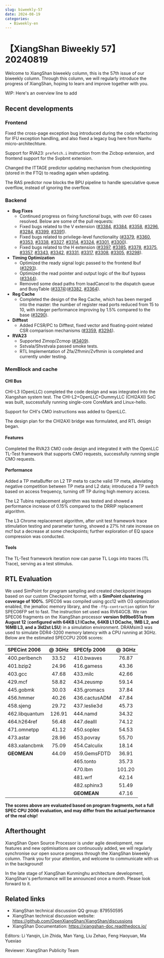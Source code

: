 ```yaml
---
slug: biweekly-57
date: 2024-08-19
categories:
  - Biweekly-en
---
```


# 【XiangShan Biweekly 57】20240819

Welcome to XiangShan biweekly column, this is the 57th issue of our biweekly column. Through this column, we will regularly introduce the progress of XiangShan, hoping to learn and improve together with you.

WIP: Here's an overview line to add

<!-- more -->
## Recent developments

### Frontend

Fixed the cross-page exception bug introduced during the code refactoring for IFU exception handling, and also fixed a legacy bug here from Nanhu micro-architechture.

Support for RVA23: `prefetch.i` instruction from the Zicbop extension, and frontend support for the Svpbmt extension.

Changed the ITTAGE predictor updating mechanism from checkpointing (stored in the FTQ) to reading again when updating.

The RAS predictor now blocks the BPU pipeline to handle speculative queue overflow, instead of ignoring the overflow.

### Backend

- **Bug Fixes**
    - Continued progress on fixing functional bugs, with over 60 cases resolved. Below are some of the pull requests:
    - Fixed bugs related to the V extension ([#3384](https://github.com/OpenXiangShan/XiangShan/pull/3384), [#3384](https://github.com/OpenXiangShan/XiangShan/pull/3384), [#3358](https://github.com/OpenXiangShan/XiangShan/pull/3358), [#3296](https://github.com/OpenXiangShan/XiangShan/pull/3296), [#3284](https://github.com/OpenXiangShan/XiangShan/pull/3284), [#3399](https://github.com/OpenXiangShan/XiangShan/pull/3399), [#3391](https://github.com/OpenXiangShan/XiangShan/pull/3391)).
    - Fixed bugs related to privilege-level functionality ([#3379](https://github.com/OpenXiangShan/XiangShan/pull/3379), [#3360](https://github.com/OpenXiangShan/XiangShan/pull/3360), [#3353](https://github.com/OpenXiangShan/XiangShan/pull/3353), [#3338](https://github.com/OpenXiangShan/XiangShan/pull/3338), [#3327](https://github.com/OpenXiangShan/XiangShan/pull/3327), [#3314](https://github.com/OpenXiangShan/XiangShan/pull/3314), [#3324](https://github.com/OpenXiangShan/XiangShan/pull/3324), [#3301](https://github.com/OpenXiangShan/XiangShan/pull/3301), [#3300](https://github.com/OpenXiangShan/XiangShan/pull/3300)).
    - Fixed bugs related to the H extension ([#3397](https://github.com/OpenXiangShan/XiangShan/pull/3397), [#3385](https://github.com/OpenXiangShan/XiangShan/pull/3385), [#3378](https://github.com/OpenXiangShan/XiangShan/pull/3378), [#3375](https://github.com/OpenXiangShan/XiangShan/pull/3375), [#3357](https://github.com/OpenXiangShan/XiangShan/pull/3357), [#3343](https://github.com/OpenXiangShan/XiangShan/pull/3343), [#3342](https://github.com/OpenXiangShan/XiangShan/pull/3342), [#3331](https://github.com/OpenXiangShan/XiangShan/pull/3331), [#3317](https://github.com/OpenXiangShan/XiangShan/pull/3317), [#3308](https://github.com/OpenXiangShan/XiangShan/pull/3308), [#3305](https://github.com/OpenXiangShan/XiangShan/pull/3305), [#3298](https://github.com/OpenXiangShan/XiangShan/pull/3298)).
- **Timing Optimization**
    - Optimized the ready signal logic passed to the frontend Ibuf ([#3293](https://github.com/OpenXiangShan/XiangShan/pull/3293)).
    - Optimized the read pointer and output logic of the Ibuf bypass ([#3344](https://github.com/OpenXiangShan/XiangShan/pull/3344)).
    - Removed some dead paths from loadCancel to the dispatch queue and BusyTable ([#3374](https://github.com/OpenXiangShan/XiangShan/pull/3374))([#3382](https://github.com/OpenXiangShan/XiangShan/pull/3382), [#3364](https://github.com/OpenXiangShan/XiangShan/pull/3364)).
- **Reg Cache**
    - Completed the design of the Reg Cache, which has been merged into the master: the number of register read ports reduced from 15 to 10, with integer performance improving by 1.5% compared to the base ([#3290](https://github.com/OpenXiangShan/XiangShan/pull/3290)).
- **Difftest**
    - Added FCSR/PC to Difftest, fixed vector and floating-point related CSR comparison mechanisms ([#3359](https://github.com/OpenXiangShan/XiangShan/pull/3359), [#3294](https://github.com/OpenXiangShan/XiangShan/pull/3294)).
- **RVA23**
    - Supported Zimop/Zcmop ([#3409](https://github.com/OpenXiangShan/XiangShan/pull/3409)).
    - Sstvala/Shvstvala passed smoke tests.
    - RTL Implementation of Zfa/Zfhmin/Zvfhmin is completed and currently under testing.

### MemBlock and cache


#### CHI Bus

CHI-L3 (OpenLLC) completed the code design and was integrated into the Xiangshan system test. The CHI-L2+OpenLLC+DummyLLC (CHI2AXI) SoC was built, successfully running single-core CoreMark and Linux-hello.

Support for CHI's CMO instructions was added to OpenLLC.

The design plan for the CHI2AXI bridge was formulated, and RTL design began.

#### Features
Completed the RVA23 CMO code design and integrated it with the OpenLLC TL-Test framework that supports CMO requests, successfully running single CMO requests.

#### Performance
Added a TP metaBuffer on L2 TP meta to cache valid TP meta, alleviating negative competition between TP meta and L2 data; introduced a TP switch based on access frequency, turning off TP during high memory access.

The L2 Tubins replacement algorithm was tested and showed a performance increase of 0.15% compared to the DRRIP replacement algorithm.

The L3 Chrome replacement algorithm, after unit test framework trace stimulation testing and parameter tuning, showed a 27% hit rate increase on mcf but a decrease at some checkpoints; further exploration of EQ space compression was conducted.

#### Tools
The TL-Test framework iteration now can parse TL Logs into traces (TL Trace), serving as a test stimulus.

## RTL Evaluation

We used SimPoint for program sampling and created checkpoint images based on our custom Checkpoint format, with a **SimPoint clustering coverage of 100%**. SPEC06 was compiled using gcc12 with O3 optimization enabled, the jemalloc memory library, and the `-ffp-contraction` option for SPEC06FP set to fast. The instruction set used was RV64GCB. We ran SPEC06 fragments on the XiangShan processor **version 9d9be651a from August 12** (**configured with 64KB L1 ICache, 64KB L1 DCache, 1MB L2, and 16MB L3, and a 3ld2st LSU**) in a simulation environment. DRAMsim3 was used to simulate DDR4-3200 memory latency with a CPU running at 3GHz. Below are the estimated SPECCPU 2006 scores:

| SPECint 2006      | @ 3GHz | SPECfp 2006       | @ 3GHz |
| :---------------- | :----: | :---------------- | :----: |
| 400.perlbench     | 33.52  | 410.bwaves        | 76.87  |
| 401.bzip2         | 24.96  | 416.gamess        | 43.36  |
| 403.gcc           | 47.68  | 433.milc          | 42.66  |
| 429.mcf           | 58.82  | 434.zeusmp        | 59.14  |
| 445.gobmk         | 30.03  | 435.gromacs       | 37.84  |
| 456.hmmer         | 40.26  | 436.cactusADM     | 47.84  |
| 458.sjeng         | 29.72  | 437.leslie3d      | 45.73  |
| 462.libquantum    | 126.91 | 444.namd          | 34.32  |
| 464.h264ref       | 56.48  | 447.dealII        | 74.12  |
| 471.omnetpp       | 41.12  | 450.soplex        | 54.53  |
| 473.astar         | 28.96  | 453.povray        | 55.70  |
| 483.xalancbmk     | 75.09  | 454.Calculix      | 18.14  |
| **GEOMEAN**       | 44.09  | 459.GemsFDTD      | 36.91  |
|                   |        | 465.tonto         | 35.73  |
|                   |        | 470.lbm           | 101.20 |
|                   |        | 481.wrf           | 42.14  |
|                   |        | 482.sphinx3       | 51.49  |
|                   |        | **GEOMEAN**       | 47.16  |

**The scores above are evaluated based on program fragments, not a full SPEC CPU 2006 evaluation, and may differ from the actual performance of the real chip!**

## Afterthought 

XiangShan Open Source Processor is under agile development, new features and new optimisations are continuously added, we will regularly synchronise our open source progress through the XiangShan biweekly column. Thank you for your attention, and welcome to communicate with us in the background!

In the late stage of XiangShan Kunminghu architecture development, XiangShan's performance will be announced once a month. Please look forward to it.

## Related links

* XiangShan technical discussion QQ group: 879550595
* XiangShan technical discussion website: https://github.com/OpenXiangShan/XiangShan/discussions
* XiangShan Documentation: https://xiangshan-doc.readthedocs.io/

Editors: Li Yanqin, Lin Zhida, Man Yang, Liu Zehao, Feng Haoyuan, Ma Yuexiao

Reviewer: XiangShan Publicity Team
